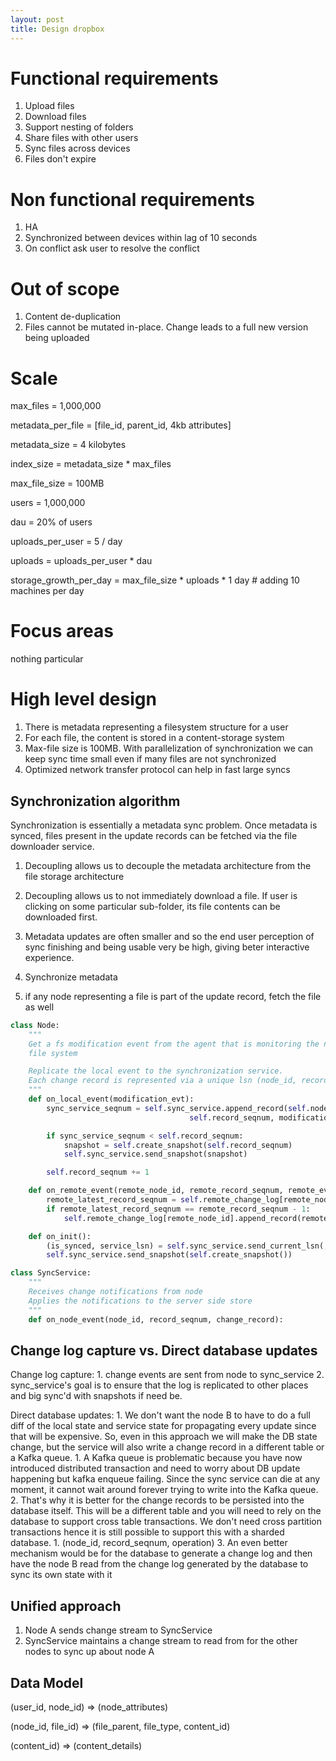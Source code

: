 ```yaml
---
layout: post
title: Design dropbox
---
```


# Functional requirements

1. Upload files
2. Download files
3. Support nesting of folders
4. Share files with other users
5. Sync files across devices
6. Files don't expire
   
# Non functional requirements

1. HA
2. Synchronized between devices within lag of 10 seconds
3. On conflict ask user to resolve the conflict
   

# Out of scope

1. Content de-duplication 
2. Files cannot be mutated in-place. Change leads to a full new version being uploaded

# Scale

max_files = 1,000,000

metadata_per_file = [file_id, parent_id, 4kb attributes]

metadata_size = 4 kilobytes

index_size = metadata_size * max_files

max_file_size = 100MB

users = 1,000,000

dau = 20% of users

uploads_per_user = 5 / day

uploads = uploads_per_user * dau

storage_growth_per_day = max_file_size * uploads * 1 day # adding 10 machines per day

# Focus areas

nothing particular

# High level design

1. There is metadata representing a filesystem structure for a user
2. For each file, the content is stored in a content-storage system
3. Max-file size is 100MB. With parallelization of synchronization we can keep sync time small even if many files are not synchronized
4. Optimized network transfer protocol can help in fast large syncs

## Synchronization algorithm

Synchronization is essentially a metadata sync problem. Once metadata is synced, files present in the update records can be fetched via the file downloader service.

1. Decoupling allows us to decouple the metadata architecture from the file storage architecture
2. Decoupling allows us to not immediately download a file. If user is clicking on some particular sub-folder, its file contents can be downloaded first.
3. Metadata updates are often smaller and so the end user perception of sync finishing and being usable very be high, giving beter interactive experience.

4. Synchronize metadata
5. if any node representing a file is part of the update record, fetch the file as well

```python
class Node:
    """
    Get a fs modification event from the agent that is monitoring the node A local
    file system

    Replicate the local event to the synchronization service.
    Each change record is represented via a unique lsn (node_id, record_sequence_number)
    """
    def on_local_event(modification_evt):
        sync_service_seqnum = self.sync_service.append_record(self.node_id, 
                                        self.record_seqnum, modification_evt)

        if sync_service_seqnum < self.record_seqnum:
            snapshot = self.create_snapshot(self.record_seqnum)
            self.sync_service.send_snapshot(snapshot)

        self.record_seqnum += 1

    def on_remote_event(remote_node_id, remote_record_seqnum, remote_event):
        remote_latest_record_seqnum = self.remote_change_log[remote_node_id]
        if remote_latest_record_seqnum == remote_record_seqnum - 1:
            self.remote_change_log[remote_node_id].append_record(remote_event)

    def on_init():
        (is_synced, service_lsn) = self.sync_service.send_current_lsn(, self.record_seqnum)
        self.sync_service.send_snapshot(self.create_snapshot())

class SyncService:
    """
    Receives change notifications from node
    Applies the notifications to the server side store
    """
    def on_node_event(node_id, record_seqnum, change_record):

```
## Change log capture vs. Direct database updates

Change log capture:
    1. change events are sent from node to sync_service
    2. sync_service's goal is to ensure that the log is replicated to other places and big sync'd with snapshots if need be.

Direct database updates:
    1. We don't want the node B to have to do a full diff of the local state and service state for propagating every update since that will be expensive. So, even in this approach we will make the DB state change, but the service will also write a change record in a different table or a Kafka queue.
       1. A Kafka queue is problematic because you have now introduced distributed transaction and need to worry about DB update happening but kafka enqueue failing. Since the sync service can die at any moment, it cannot wait around forever trying to write into the Kafka queue.
       2. That's why it is better for the change records to be persisted into the database itself. This will be a different table and you will need to rely on the database to support cross table transactions. We don't need cross partition transactions hence it is still possible to support this with a sharded database.
          1. (node_id, record_seqnum, operation)
       3. An even better mechanism would be for the database to generate a change log and then have the node B read from the change log generated by the database to sync its own state with it


## Unified approach

1. Node A sends change stream to SyncService
2. SyncService maintains a change stream to read from for the other nodes to sync up about node A

## Data Model

(user_id, node_id) => (node_attributes)

(node_id, file_id) => (file_parent, file_type, content_id)

(content_id) => (content_details)

